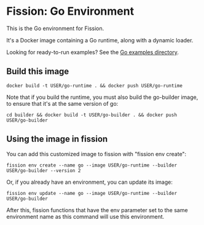 # Fission: Go Environment


This is the Go environment for Fission.

It's a Docker image containing a Go runtime, along with a dynamic loader.

Looking for ready-to-run examples? See the [Go examples directory](../../examples/go).

## Build this image

```
docker build -t USER/go-runtime . && docker push USER/go-runtime
```

Note that if you build the runtime, you must also build the go-builder
image, to ensure that it's at the same version of go:

```
cd builder && docker build -t USER/go-builder . && docker push USER/go-builder
```

## Using the image in fission

You can add this customized image to fission with "fission env
create":

```
fission env create --name go --image USER/go-runtime --builder USER/go-builder --version 2
```

Or, if you already have an environment, you can update its image:

```
fission env update --name go --image USER/go-runtime --builder USER/go-builder
```

After this, fission functions that have the env parameter set to the
same environment name as this command will use this environment.
